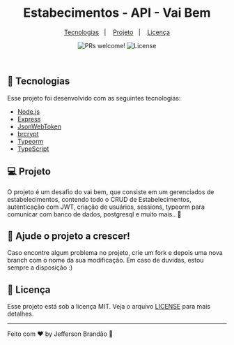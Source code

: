 <h1 align="center">
    Estabecimentos - API - Vai Bem
</h1>

<p align="center">
  <a href="#-tecnologias">Tecnologias</a>&nbsp;&nbsp;&nbsp;|&nbsp;&nbsp;&nbsp;
  <a href="#-projeto">Projeto</a>&nbsp;&nbsp;&nbsp;|&nbsp;&nbsp;&nbsp;
  <a href="#memo-licença">Licença</a>
</p>

<p align="center">
 <img src="https://img.shields.io/static/v1?label=PRs&message=welcome&color=15C3D6&labelColor=000000" alt="PRs welcome!" />

  <img alt="License" src="https://img.shields.io/static/v1?label=license&message=MIT&color=15C3D6&labelColor=000000">
</p>

<br>

## 🚀 Tecnologias

Esse projeto foi desenvolvido com as seguintes tecnologias:

- [Node.js](https://nodejs.org/en/)
- [Express](https://expressjs.com/pt-br/)
- [JsonWebToken](https://jwt.io/)
- [brcrypt](https://www.npmjs.com/package/bcrypt)
- [Typeorm](https://typeorm.io/#/)
- [TypeScript](https://www.typescriptlang.org/)

## 💻 Projeto

O projeto é um desafio do vai bem, que consiste em um gerenciados de estabelecimentos, contendo todo o CRUD de Estabelecimentos, autenticação com JWT, criação de usuários, sessions, typeorm para comunicar com banco de dados, postgresql e muito mais.. 💜

## 🧠 Ajude o projeto a crescer!

Caso encontre algum problema no projeto, crie um fork e depois uma nova branch com o nome da sua modificação. Em caso de duvidas, estou sempre a disposição :)

## :memo: Licença

Esse projeto está sob a licença MIT. Veja o arquivo [LICENSE](LICENSE.md) para mais detalhes.

---

Feito com ♥ by Jefferson Brandão :wave:
